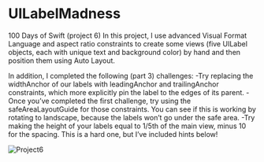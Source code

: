 # UILabelMadness
100 Days of Swift (project 6) In this project, I use advanced Visual Format Language and aspect ratio constraints to create some views (five UILabel objects, 
each with unique text and background color) by hand and then position them using Auto Layout. 

In addition, I completed the following (part 3) challenges:
-Try replacing the widthAnchor of our labels with leadingAnchor and trailingAnchor constraints, which more explicitly pin the label to the edges of its parent.
-Once you’ve completed the first challenge, try using the safeAreaLayoutGuide for those constraints. You can see if this is working by rotating to landscape, 
because the labels won’t go under the safe area.
-Try making the height of your labels equal to 1/5th of the main view, minus 10 for the spacing. This is a hard one, but I’ve included hints below!

![Project6](https://user-images.githubusercontent.com/42749527/99917328-8a9ef580-2cdd-11eb-9e95-d3bf744c5ba1.png)

